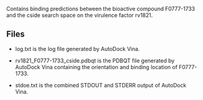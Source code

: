 Contains binding predictions between the bioactive compound F0777-1733 and the cside search space on the virulence factor rv1821.

## Files

- log.txt is the log file generated by AutoDock Vina.

- rv1821_F0777-1733_cside.pdbqt is the PDBQT file generated by AutoDock Vina containing the orientation and binding location of F0777-1733.

- stdoe.txt is the combined STDOUT and STDERR output of AutoDock Vina.

